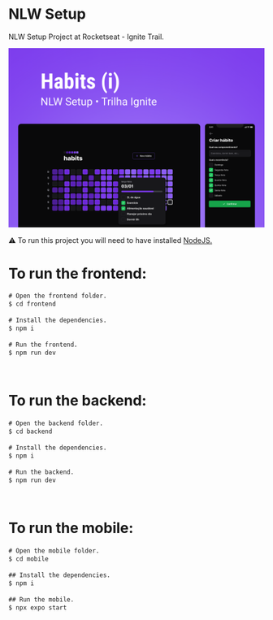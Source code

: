# NLW Setup

NLW Setup Project at Rocketseat - Ignite Trail.

<img src='./cover.png'>

<br />

:warning: To run this project you will need to have installed <a href="https://nodejs.org/">NodeJS.</a>

# To run the frontend: 

```
# Open the frontend folder.
$ cd frontend

# Install the dependencies.
$ npm i

# Run the frontend.
$ npm run dev
```

<br />

# To run the backend: 

```
# Open the backend folder.
$ cd backend

# Install the dependencies.
$ npm i

# Run the backend.
$ npm run dev
```

<br />

# To run the mobile: 

```
# Open the mobile folder.
$ cd mobile

## Install the dependencies.
$ npm i

## Run the mobile.
$ npx expo start
```
